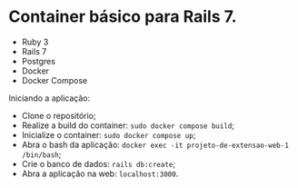 # Container básico para Rails 7.

* Ruby 3
* Rails 7
* Postgres
* Docker
* Docker Compose

Iniciando a aplicação:

* Clone o repositório;
* Realize a build do container: `sudo docker compose build`;
* Inicialize o container: `sudo docker compose up`;
* Abra o bash da aplicação: `docker exec -it projeto-de-extensao-web-1 /bin/bash`;
* Crie o banco de dados: `rails db:create`;
* Abra a aplicação na web: `localhost:3000`.
